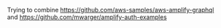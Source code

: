 Trying to combine https://github.com/aws-samples/aws-amplify-graphql and https://github.com/mwarger/amplify-auth-examples
